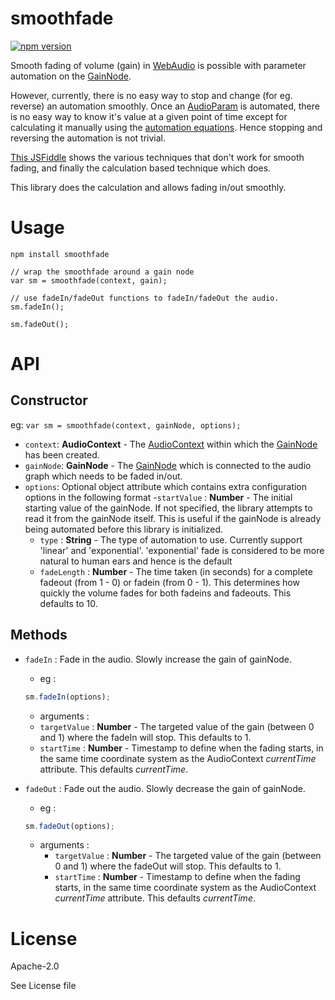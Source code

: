 # smoothfade

[![npm version](https://badge.fury.io/js/smoothfade.svg)](http://badge.fury.io/js/smoothfade)

Smooth fading of volume (gain) in [WebAudio](http://webaudio.github.io/web-audio-api/) is possible with parameter automation on the [GainNode](http://webaudio.github.io/web-audio-api/#the-gainnode-interface).

However, currently, there is no easy way to stop and change (for eg. reverse) an automation smoothly. Once an [AudioParam](http://webaudio.github.io/web-audio-api/#idl-def-AudioParam) is automated, there is no easy way to know it's value at a given point of time except for calculating it manually using the [automation equations](http://webaudio.github.io/web-audio-api/#widl-AudioParam-exponentialRampToValueAtTime-void-float-value-double-endTime). Hence stopping and reversing the automation is not trivial.

[This JSFiddle](http://jsfiddle.net/notthetup/zrLb0pcy/) shows the various techniques that don't work for smooth fading, and finally the calculation based technique which does.

This library does the calculation and allows fading in/out smoothly.

# Usage

```
npm install smoothfade
```

```
// wrap the smoothfade around a gain node
var sm = smoothfade(context, gain);

// use fadeIn/fadeOut functions to fadeIn/fadeOut the audio.
sm.fadeIn();

sm.fadeOut();
```


# API

## Constructor

eg: `var sm = smoothfade(context, gainNode, options);`

- `context`: __AudioContext__ - The [AudioContext](http://webaudio.github.io/web-audio-api/#the-audiocontext-interface) within which the [GainNode](http://webaudio.github.io/web-audio-api/#idl-def-AudioNode) has been created.
- `gainNode`: __GainNode__ - The [GainNode](http://webaudio.github.io/web-audio-api/#the-gainnode-interface) which is connected to the audio graph which needs to be faded in/out.
- `options`: Optional object attribute which contains extra configuration options in the following format
	-`startValue` : __Number__ - The initial starting value of the gainNode. If not specified, the library attempts to read it from the gainNode itself. This is useful if the gainNode is already being automated before this library is initialized.
	- `type` : __String__ - The type of automation to use. Currently support 'linear' and 'exponential'. 'exponential' fade is considered to be more natural to human ears and hence is the default
	- `fadeLength` : __Number__ - The time taken (in seconds) for a complete fadeout (from 1 - 0) or fadein (from 0 - 1). This determines how quickly the volume fades for both fadeins and fadeouts. This defaults to 10.


## Methods

- `fadeIn` : Fade in the audio. Slowly increase the gain of gainNode.
	- eg :
	```js
	sm.fadeIn(options);
	```
	- arguments :
	- `targetValue` : __Number__ - The targeted value of the gain (between 0 and 1) where the fadeIn will stop. This defaults to 1.
	- `startTime` : __Number__ - Timestamp to define when the fading starts, in the same time coordinate system as the AudioContext _currentTime_ attribute. This defaults _currentTime_.


- `fadeOut` : Fade out the audio. Slowly decrease the gain of gainNode.
	- eg :
	```js
	sm.fadeOut(options);
	```
	- arguments :
		- `targetValue` : __Number__ - The targeted value of the gain (between 0 and 1) where the fadeOut will stop. This defaults to 1.
		- `startTime` : __Number__ - Timestamp to define when the fading starts, in the same time coordinate system as the AudioContext _currentTime_ attribute. This defaults _currentTime_.


# License

Apache-2.0

See License file
